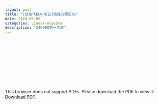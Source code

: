 ```yaml
---
layout: post
title: "[线性代数A-笔记]线性方程组01"
date: 2024-09-09
categories: Linear-Algebra
description: "240909第一次课"
---
```

<!-- ![](../assets/pdfs/la-01.pdf) -->
<!-- For ios users:[Download](https://github.com/PhotonYan/PhotonYan.github.io/blob/gh-pages/pdfs/la-01.pdf)

<object data="{{ site.url }}{{ site.baseurl }}/assets/pdfs/la-01.pdf" type="application/pdf"></object> -->

<object data="https://github.com/PhotonYan/PhotonYan.github.io/blob/gh-pages/pdfs/la-01.pdf" type="application/pdf" width="700px" height="700px">
    <embed src="https://github.com/PhotonYan/PhotonYan.github.io/blob/gh-pages/pdfs/la-01.pdf">
        <p>This browser does not support PDFs. Please download the PDF to view it: <a href="https://PhotonYan.github.io/assets/pdfs/la-01.pdf">Download PDF</a>.</p>
    </embed>
</object>